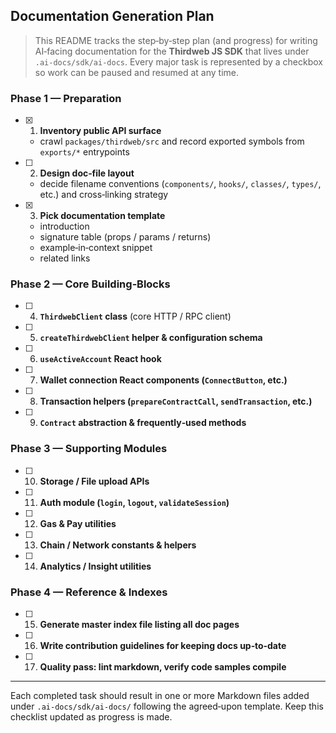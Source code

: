 ## Documentation Generation Plan

> This README tracks the step‑by‑step plan (and progress) for writing AI‑facing documentation for the **Thirdweb JS SDK** that lives under `.ai-docs/sdk/ai-docs`. Every major task is represented by a checkbox so work can be paused and resumed at any time.

### Phase 1 — Preparation

- [x] 1. **Inventory public API surface**
  - crawl `packages/thirdweb/src` and record exported symbols from `exports/*` entrypoints
- [ ] 2. **Design doc‑file layout**
  - decide filename conventions (`components/`, `hooks/`, `classes/`, `types/`, etc.) and cross‑linking strategy
- [x] 3. **Pick documentation template**
  - introduction
  - signature table (props / params / returns)
  - example‑in‑context snippet
  - related links

### Phase 2 — Core Building‑Blocks

- [ ] 4. **`ThirdwebClient` class** (core HTTP / RPC client)
- [ ] 5. **`createThirdwebClient` helper & configuration schema**
- [ ] 6. **`useActiveAccount` React hook**
- [ ] 7. **Wallet connection React components (`ConnectButton`, etc.)**
- [ ] 8. **Transaction helpers (`prepareContractCall`, `sendTransaction`, etc.)**
- [ ] 9. **`Contract` abstraction & frequently‑used methods**

### Phase 3 — Supporting Modules

- [ ] 10. **Storage / File upload APIs**
- [ ] 11. **Auth module (`login`, `logout`, `validateSession`)**
- [ ] 12. **Gas & Pay utilities**
- [ ] 13. **Chain / Network constants & helpers**
- [ ] 14. **Analytics / Insight utilities**

### Phase 4 — Reference & Indexes

- [ ] 15. **Generate master index file listing all doc pages**
- [ ] 16. **Write contribution guidelines for keeping docs up‑to‑date**
- [ ] 17. **Quality pass: lint markdown, verify code samples compile**

---

Each completed task should result in one or more Markdown files added under `.ai-docs/sdk/ai-docs/` following the agreed‑upon template. Keep this checklist updated as progress is made.
